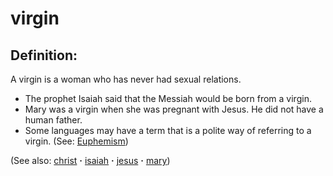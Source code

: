 # virgin #

## Definition: ##

A virgin is a woman who has never had sexual relations.

 * The prophet Isaiah said that the Messiah would be born from a virgin.
 * Mary was a virgin when she was pregnant with Jesus. He did not have a human father.
 * Some languages may have a term that is a polite way of referring to a virgin. (See: [Euphemism](https://git.door43.org/Door43/en-ta-translate-vol2/src/master/content/figs_euphemism.md))

(See also: [christ](../kt/christ.md) **·** [isaiah](../other/isaiah.md) **·** [jesus](../kt/jesus.md) **·** [mary](../other/mary.md))

